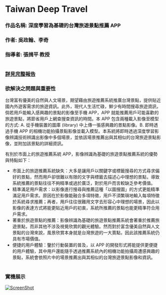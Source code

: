 # Taiwan Deep Travel
### 作品名稱: 深度學習為基礎的台灣旅遊景點推薦 APP
### 作者: 吳政翰、李奇
### 指導者: 張揖平 教授
#  
### [詳見完整報告](https://github.com/albert0796/MachineLearning/blob/master/Project_TaiwanDeepTravel/Report/%E7%AB%B6%E8%B3%BD%E6%88%90%E6%9E%9C%E8%AA%AA%E6%98%8E%E6%9B%B8.docx)
### 欲解決之問題與重要性  
台灣富有優美的自然與人文場景，期望藉由旅遊推薦系統推廣台灣景點，提供貼近國內外遊客需求的旅遊資訊。此外，現代人生活忙碌，鮮少有時間搜尋旅遊資訊，倘若用戶能輸入感興趣的景點的影像至手機 APP，APP 就能推薦用戶可能喜歡的旅遊景點，將節省用戶上網查搜查資訊的時間。本 APP 包含兩種載入影像至模型的方式:  A. 從手機裝置的圖庫 (library) 中上傳一張感興趣的景點影像。B. 即時透過手機 APP 的相機功能拍攝景點影像並載入模型。本系統將即時透過深度學習影像辨識技術辨識出影像中多個場景，並依該場景推薦出與其相似的台灣旅遊景點影像，並附加該景點的詳細資訊。  
  
有別於市面上的旅遊推薦系統 APP，影像辨識為基礎的旅遊景點推薦系統的優勢與特點如下：  
* 市面上的旅遊推薦系統缺失：大多是讓用戶以關鍵字或標籤搜尋的方式尋求偏好的景點，然而用戶卻很難以有限的文字與標籤去描述心中理想的景點，導致系統推薦的景點往往不夠精準或過於廣泛，對於用戶而言較缺乏參考價值。  
* 精準滿足用戶需求：以影像進行搜尋與推薦這種「以圖搜圖」的方式更能精準滿足用戶需求。原因在於影像能融合多項特徵，用戶不須繁瑣地輸入每項特徵於系統尋求推薦；再者，用戶往往很難用文字去形容心中理想的場景，因此以影像的表達方式將能更貼近用戶的初衷，系統所推薦的景點也能更精準符合用戶需求。
* 著重於旅遊景點的推薦：影像辨識為基礎的旅遊景點推薦系統會著重於推薦旅遊景點，而非其他不涉及視覺欣賞的觀光體驗。然而對於富含優美自然與人文景點的台灣來說，風景欣賞本身就是台灣旅遊的一大賣點，因此該推薦系統仍具有市場價值。
* 便捷的用戶體驗：鑒於行動裝置的普及，以 APP 的開發形式將能提供更便捷的用戶體驗，其中用戶還能隨手透過推薦系統內的相機功能拍攝周遭感興趣的景點，系統會依照片中的場景推薦出與其相似的台灣旅遊景點影像和資訊。
#  
### 實機展示  

[![ScreenShot](https://github.com/albert0796/MachineLearning/blob/master/Project_PatternHunter/Report/flow_chart.png)](https://github.com/albert0796/MachineLearning/blob/master/Project_TaiwanDeepTravel/Report/Open%20Data%20DEMO%E5%BD%B1%E7%89%87_%E5%9C%96%E5%BA%AB.mp4)
